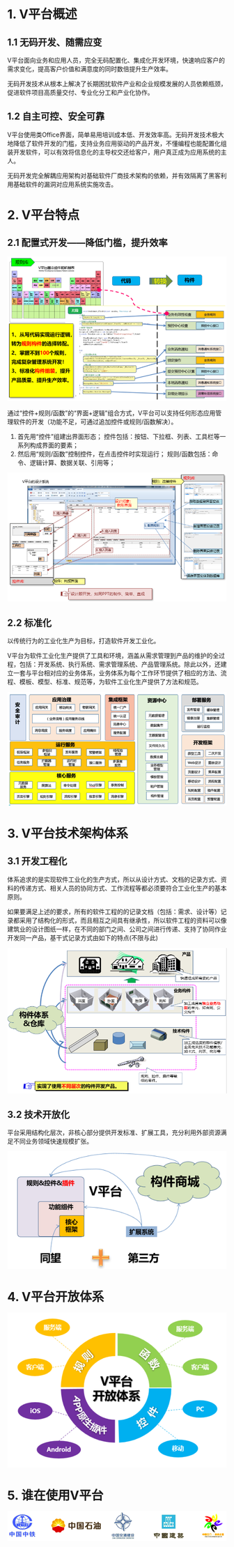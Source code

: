 # **1. V平台概述**

## 1.1 无码开发、随需应变

 V平台面向业务和应用人员，完全无码配置化、集成化开发环境，快速响应客户的需求变化，提高客户价值和满意度的同时数倍提升生产效率。

无码开发技术从根本上解决了长期困扰软件产业和企业规模发展的人员依赖瓶颈，促进软件项目高质量交付、专业化分工和产业化协作。

 

## 1.2 自主可控、安全可靠

V平台使用类Office界面，简单易用培训成本低、开发效率高。无码开发技术极大地降低了软件开发的门槛，支持业务应用驱动的产品开发，不懂编程也能配置化组装开发软件，可以有效将信息化的主导权交还给客户，用户真正成为应用系统的主人。

无码开发完全解耦应用架构对基础软件厂商技术架构的依赖，并有效隔离了黑客利用基础软件的漏洞对应用系统实施攻击。

# 2. V平台特点

## 2.1 配置式开发——降低门槛，提升效率

![配置式开发](https://github.com/opensource-vplatform/vplatform-docs/blob/master/mdImages/intro/1555897661099.png?raw=true)

通过“控件+规则/函数”的“界面+逻辑”组合方式，V平台可以支持任何形态应用管理软件的开发（功能不足，可通过追加控件或规则/函数解决）。

1.  首先用“控件”组建出界面形态；        控件包括：按钮、下拉框、列表、工具栏等一系列构成界面的要素；
2.  然后用“规则/函数”控制控件，在点击控件时实现运行；  规则/函数包括：命令、逻辑计算、数据关联、引用等；

![V平台的设计系统](https://github.com/opensource-vplatform/vplatform-docs/blob/master/mdImages/intro/1555897742474.png?raw=true)

## 2.2 标准化

以传统行为的工业化生产为目标，打造软件开发工业化。

V平台为软件工业化生产提供了工具和环境，涵盖从需求管理到产品的维护的全过程，包括：开发系统、执行系统、需求管理系统、产品管理系统。除此以外，还建立一套与平台相对应的业务体系，业务体系为每个工作环节提供了相应的方法、流程、模板、模型、标准、规范等，为软件工业化生产提供了方法和规范。

![标准化](https://github.com/opensource-vplatform/vplatform-docs/blob/master/mdImages/intro/1555898908319.png?raw=true)

# 3. V平台技术架构体系

## 3.1 开发工程化

体系追求的是实现软件工业化的生产方式，所以从设计方式、文档的记录方式、资料的传递方式、相关人员的协同方式、工作流程等都必须要符合工业化生产的基本原则。

如果要满足上述的要求，所有的软件工程的的记录文档（包括：需求、设计等）记录都采用了结构化的形式，而且相互之间具有继承性，所以软件工程的资料可以像建筑业的设计图纸一样，在不同的部门之间、公司之间进行传递、支持了协同作业开发同一产品，基干式记录方式由如下的特点(不限与此)

![开发工程化](https://github.com/opensource-vplatform/vplatform-docs/blob/master/mdImages/intro/1555897777591.png?raw=true)

## 3.2 技术开放化

平台采用结构化层次，非核心部分提供开发标准、扩展工具，充分利用外部资源满足不同业务领域快速规模扩张。

![技术开放化](https://github.com/opensource-vplatform/vplatform-docs/blob/master/mdImages/intro/1555897802675.png?raw=true)

# 4. V平台开放体系

![V平台开放体系](https://github.com/opensource-vplatform/vplatform-docs/blob/master/mdImages/intro/1555916678176.png?raw=true)

# 5. 谁在使用V平台

![谁在使用V平台](https://github.com/opensource-vplatform/vplatform-docs/blob/master/mdImages/intro/1555911578002.png?raw=true)